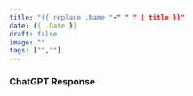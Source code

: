 ```yaml
---
title: "{{ replace .Name "-" " " | title }}"
date: {{ .Date }}
draft: false
image: ""
tags: ["",""]
---
```





### ChatGPT Response
